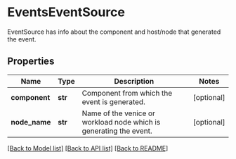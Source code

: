 # EventsEventSource

EventSource has info about the component and host/node that generated the event.
## Properties
Name | Type | Description | Notes
------------ | ------------- | ------------- | -------------
**component** | **str** | Component from which the event is generated. | [optional] 
**node_name** | **str** | Name of the venice or workload node which is generating the event. | [optional] 

[[Back to Model list]](../README.md#documentation-for-models) [[Back to API list]](../README.md#documentation-for-api-endpoints) [[Back to README]](../README.md)


